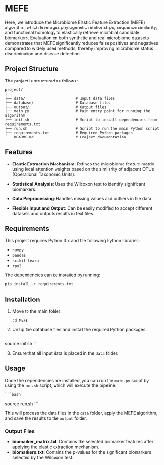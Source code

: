 
# MEFE 

Here, we introduce the Microbiome Elastic Feature Extraction (MEFE) algorithm, which leverages phylogenetic relationships, sequence similarity, and functional homology to elastically retrieve microbial candidate biomarkers. Evaluation on both synthetic and real microbiome datasets demonstrates that MEFE significantly reduces false positives and negatives compared to widely used methods, thereby improving microbiome status discrimination and disease detection.

## Project Structure

The project is structured as follows:

```
project/
│
├── data/                       # Input data files
├── database/                   # Database files
├── output/                     # Output files
├── main.py                     # Main entry point for running the algorithm
├── init.sh                     # Script to install dependencies from requirements.txt
├── run.sh                      # Script to run the main Python script
├── requirements.txt            # Required Python packages
└── README.md                   # Project documentation
```

## Features

- **Elastic Extraction Mechanism**: Refines the microbiome feature matrix using local attention weights based on the similarity of adjacent OTUs (Operational Taxonomic Units).

- **Statistical Analysis**: Uses the Wilcoxon test to identify significant biomarkers.

- **Data Preprocessing**: Handles missing values and outliers in the data.

- **Flexible Input and Output**: Can be easily modified to accept different datasets and outputs results in text files.

## Requirements

This project requires Python 3.x and the following Python libraries:

- `numpy`
- `pandas`
- `scikit-learn`
- `rpy2`

The dependencies can be installed by running:

```bash
pip install -r requirements.txt
```

## Installation

1. Move to the main folder:

    ```bash
    cd MEFE
    ```

2. Unzip the database files and install the required Python packages:

    ```bash
source init.sh
    ```

3. Ensure that all input data is placed in the `data` folder.

## Usage

Once the dependencies are installed, you can run the `main.py` script by using the `run.sh` script, which will execute the pipeline:

    ```bash
source run.sh
    ```

This will process the data files in the `data` folder, apply the MEFE algorithm, and save the results to the `output` folder.

### Output Files

- **biomarker_matrix.txt**: Contains the selected biomarker features after applying the elastic extraction mechanism.
- **biomarkers.txt**: Contains the p-values for the significant biomarkers selected by the Wilcoxon test.
